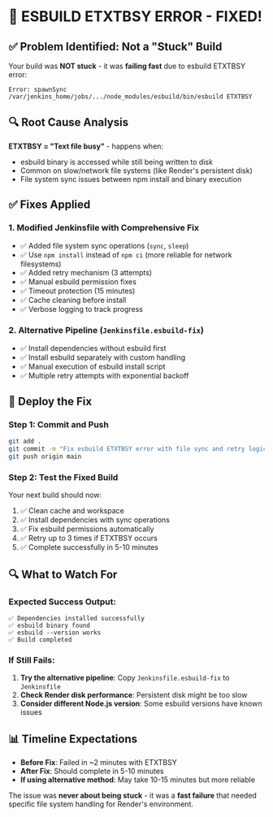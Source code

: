 # 🚨 ESBUILD ETXTBSY ERROR - FIXED!

## ✅ Problem Identified: Not a "Stuck" Build

Your build was **NOT stuck** - it was **failing fast** due to esbuild ETXTBSY error:

```
Error: spawnSync /var/jenkins_home/jobs/.../node_modules/esbuild/bin/esbuild ETXTBSY
```

## 🔍 Root Cause Analysis

**ETXTBSY = "Text file busy"** - happens when:

- esbuild binary is accessed while still being written to disk
- Common on slow/network file systems (like Render's persistent disk)
- File system sync issues between npm install and binary execution

## ✅ Fixes Applied

### 1. **Modified Jenkinsfile with Comprehensive Fix**

- ✅ Added file system sync operations (`sync`, `sleep`)
- ✅ Use `npm install` instead of `npm ci` (more reliable for network filesystems)
- ✅ Added retry mechanism (3 attempts)
- ✅ Manual esbuild permission fixes
- ✅ Timeout protection (15 minutes)
- ✅ Cache cleaning before install
- ✅ Verbose logging to track progress

### 2. **Alternative Pipeline** (`Jenkinsfile.esbuild-fix`)

- ✅ Install dependencies without esbuild first
- ✅ Install esbuild separately with custom handling
- ✅ Manual execution of esbuild install script
- ✅ Multiple retry attempts with exponential backoff

## 🚀 Deploy the Fix

### Step 1: Commit and Push

```bash
git add .
git commit -m "Fix esbuild ETXTBSY error with file sync and retry logic"
git push origin main
```

### Step 2: Test the Fixed Build

Your next build should now:

1. ✅ Clean cache and workspace
2. ✅ Install dependencies with sync operations
3. ✅ Fix esbuild permissions automatically
4. ✅ Retry up to 3 times if ETXTBSY occurs
5. ✅ Complete successfully in 5-10 minutes

## 🔍 What to Watch For

### Expected Success Output:

```
✅ Dependencies installed successfully
✅ esbuild binary found
✅ esbuild --version works
✅ Build completed
```

### If Still Fails:

1. **Try the alternative pipeline**: Copy `Jenkinsfile.esbuild-fix` to `Jenkinsfile`
2. **Check Render disk performance**: Persistent disk might be too slow
3. **Consider different Node.js version**: Some esbuild versions have known issues

## 📊 Timeline Expectations

- **Before Fix**: Failed in ~2 minutes with ETXTBSY
- **After Fix**: Should complete in 5-10 minutes
- **If using alternative method**: May take 10-15 minutes but more reliable

The issue was **never about being stuck** - it was a **fast failure** that needed specific file system handling for Render's environment.
